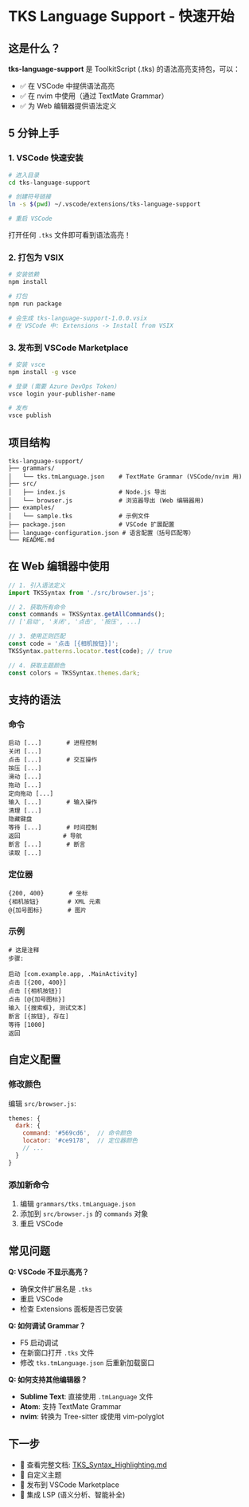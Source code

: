 # TKS Language Support - 快速开始

## 这是什么？

**tks-language-support** 是 ToolkitScript (.tks) 的语法高亮支持包，可以：

- ✅ 在 VSCode 中提供语法高亮
- ✅ 在 nvim 中使用（通过 TextMate Grammar）
- ✅ 为 Web 编辑器提供语法定义

## 5 分钟上手

### 1. VSCode 快速安装

```bash
# 进入目录
cd tks-language-support

# 创建符号链接
ln -s $(pwd) ~/.vscode/extensions/tks-language-support

# 重启 VSCode
```

打开任何 `.tks` 文件即可看到语法高亮！

### 2. 打包为 VSIX

```bash
# 安装依赖
npm install

# 打包
npm run package

# 会生成 tks-language-support-1.0.0.vsix
# 在 VSCode 中: Extensions -> Install from VSIX
```

### 3. 发布到 VSCode Marketplace

```bash
# 安装 vsce
npm install -g vsce

# 登录 (需要 Azure DevOps Token)
vsce login your-publisher-name

# 发布
vsce publish
```

## 项目结构

```
tks-language-support/
├── grammars/
│   └── tks.tmLanguage.json    # TextMate Grammar (VSCode/nvim 用)
├── src/
│   ├── index.js               # Node.js 导出
│   └── browser.js             # 浏览器导出 (Web 编辑器用)
├── examples/
│   └── sample.tks             # 示例文件
├── package.json               # VSCode 扩展配置
├── language-configuration.json # 语言配置（括号匹配等）
└── README.md
```

## 在 Web 编辑器中使用

```javascript
// 1. 引入语法定义
import TKSSyntax from './src/browser.js';

// 2. 获取所有命令
const commands = TKSSyntax.getAllCommands();
// ['启动', '关闭', '点击', '按压', ...]

// 3. 使用正则匹配
const code = '点击 [{相机按钮}]';
TKSSyntax.patterns.locator.test(code); // true

// 4. 获取主题颜色
const colors = TKSSyntax.themes.dark;
```

## 支持的语法

### 命令

```tks
启动 [...]       # 进程控制
关闭 [...]
点击 [...]       # 交互操作
按压 [...]
滑动 [...]
拖动 [...]
定向拖动 [...]
输入 [...]       # 输入操作
清理 [...]
隐藏键盘
等待 [...]       # 时间控制
返回            # 导航
断言 [...]       # 断言
读取 [...]
```

### 定位器

```tks
{200, 400}       # 坐标
{相机按钮}        # XML 元素
@{加号图标}       # 图片
```

### 示例

```tks
# 这是注释
步骤:

启动 [com.example.app, .MainActivity]
点击 [{200, 400}]
点击 [{相机按钮}]
点击 [@{加号图标}]
输入 [{搜索框}, 测试文本]
断言 [{按钮}, 存在]
等待 [1000]
返回
```

## 自定义配置

### 修改颜色

编辑 `src/browser.js`:

```javascript
themes: {
  dark: {
    command: '#569cd6',  // 命令颜色
    locator: '#ce9178',  // 定位器颜色
    // ...
  }
}
```

### 添加新命令

1. 编辑 `grammars/tks.tmLanguage.json`
2. 添加到 `src/browser.js` 的 `commands` 对象
3. 重启 VSCode

## 常见问题

**Q: VSCode 不显示高亮？**
- 确保文件扩展名是 `.tks`
- 重启 VSCode
- 检查 Extensions 面板是否已安装

**Q: 如何调试 Grammar？**
- F5 启动调试
- 在新窗口打开 `.tks` 文件
- 修改 `tks.tmLanguage.json` 后重新加载窗口

**Q: 如何支持其他编辑器？**
- **Sublime Text**: 直接使用 `.tmLanguage` 文件
- **Atom**: 支持 TextMate Grammar
- **nvim**: 转换为 Tree-sitter 或使用 vim-polyglot

## 下一步

- 📖 查看完整文档: [TKS_Syntax_Highlighting.md](../docs/TKS_Syntax_Highlighting.md)
- 🎨 自定义主题
- 🚀 发布到 VSCode Marketplace
- 🔧 集成 LSP (语义分析、智能补全)

